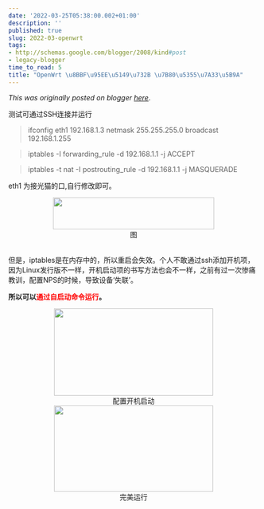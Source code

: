 ```yaml
---
date: '2022-03-25T05:38:00.002+01:00'
description: ''
published: true
slug: 2022-03-openwrt
tags:
- http://schemas.google.com/blogger/2008/kind#post
- legacy-blogger
time_to_read: 5
title: "OpenWrt \u8BBF\u95EE\u5149\u732B \u7B80\u5355\u7A33\u5B9A"
---
```


*This was originally posted on blogger [here](https://sheng-jiang.blogspot.com/2022/03/openwrt.html)*.

<p>测试可通过SSH连接并运行</p><blockquote><p>ifconfig eth1 192.168.1.3 netmask 255.255.255.0 broadcast 192.168.1.255&nbsp;&nbsp;</p></blockquote><blockquote><p>iptables -I forwarding_rule -d 192.168.1.1 -j ACCEPT</p></blockquote><blockquote><p>iptables -t nat -I postrouting_rule -d 192.168.1.1 -j MASQUERADE&nbsp;</p></blockquote><p>eth1 为接光猫的口,自行修改即可。</p><div class="separator" style="clear: both; text-align: center;"><a href="https://blogger.googleusercontent.com/img/b/R29vZ2xl/AVvXsEi2NSYLQLx_-zwn1VOmC5DQBcfiX04wQ9ST_r_4WLV76cFU1VXJhiUM1lpxdWUSCyc_8qTEWtFxFAu85jwpZaxPVaqmptYzKHwwNeJM_nrmCGFu3bUyMpBq6ZRdtu-3GyLRt-ROTmLpGfzlivka_vW9t7ILoXYPpxn4LuYMSyuMJsHKm8v0XDfJgMb9/s1104/Screenshot%202022-03-25%20at%2012.37.08%20PM.png" style="margin-left: 1em; margin-right: 1em;"><img border="0" height="64" src="https://blogger.googleusercontent.com/img/b/R29vZ2xl/AVvXsEi2NSYLQLx_-zwn1VOmC5DQBcfiX04wQ9ST_r_4WLV76cFU1VXJhiUM1lpxdWUSCyc_8qTEWtFxFAu85jwpZaxPVaqmptYzKHwwNeJM_nrmCGFu3bUyMpBq6ZRdtu-3GyLRt-ROTmLpGfzlivka_vW9t7ILoXYPpxn4LuYMSyuMJsHKm8v0XDfJgMb9/w324-h64/Screenshot%202022-03-25%20at%2012.37.08%20PM.png" width="324" /></a></div><div class="separator" style="clear: both; text-align: center;">图</div><div class="separator" style="clear: both; text-align: center;"><br /></div><p>但是，iptables是在内存中的，所以重启会失效。个人不敢通过ssh添加开机项，因为Linux发行版不一样，开机启动项的书写方法也会不一样，之前有过一次惨痛教训，配置NPS的时候，导致设备‘失联’。</p><p><b>所以可以<span style="color: red;">通过自启动命令运行</span>。</b></p><div class="separator" style="clear: both; text-align: center;"><a href="https://blogger.googleusercontent.com/img/b/R29vZ2xl/AVvXsEg63d_hidsn4JM1DHcFGHcqGKvlxkPWzPNvK4bPcyohptLo20r2L_I2PJL_ij4_XnyiO_gmjuaAidxyhUXGpjs-Q1Bn56laCTslpJjJoSkjLDQw4G14ZnnKMHY2dK39DJ9Hi-xNu8luAEwsC9nsMSqG2VlMMeyZgu-CHb-yKZmXpu-PtSFt1ckAKRBl/s2880/Screenshot%202022-03-25%20at%2012.43.45%20PM.png" style="margin-left: 1em; margin-right: 1em;"><img border="0" height="175" src="https://blogger.googleusercontent.com/img/b/R29vZ2xl/AVvXsEg63d_hidsn4JM1DHcFGHcqGKvlxkPWzPNvK4bPcyohptLo20r2L_I2PJL_ij4_XnyiO_gmjuaAidxyhUXGpjs-Q1Bn56laCTslpJjJoSkjLDQw4G14ZnnKMHY2dK39DJ9Hi-xNu8luAEwsC9nsMSqG2VlMMeyZgu-CHb-yKZmXpu-PtSFt1ckAKRBl/s320/Screenshot%202022-03-25%20at%2012.43.45%20PM.png" width="320" /></a></div><div class="separator" style="clear: both; text-align: center;">配置开机启动</div><div class="separator" style="clear: both; text-align: center;"><a href="https://blogger.googleusercontent.com/img/b/R29vZ2xl/AVvXsEheR5A5u-QjTM9VhaFq0vAhNLP7CN9EF-_ErQbsdpGr7Re3lWXmf9ZjIGWoPpSqYKkqVT9vnDpaW9kQFOFqmwAZbI3WQn9jmDgbzhko0dgRxrrpDbk0qNbn3XSqMcjGRs1m_k3Kp2yGgp1u7l28kEABZamJ1XGSEQEfupVhhK3WaDV5T4aW3O4WJ_Xc/s2880/Screenshot%202022-03-25%20at%2012.49.14%20PM.png" style="margin-left: 1em; margin-right: 1em;"><img border="0" height="173" src="https://blogger.googleusercontent.com/img/b/R29vZ2xl/AVvXsEheR5A5u-QjTM9VhaFq0vAhNLP7CN9EF-_ErQbsdpGr7Re3lWXmf9ZjIGWoPpSqYKkqVT9vnDpaW9kQFOFqmwAZbI3WQn9jmDgbzhko0dgRxrrpDbk0qNbn3XSqMcjGRs1m_k3Kp2yGgp1u7l28kEABZamJ1XGSEQEfupVhhK3WaDV5T4aW3O4WJ_Xc/s320/Screenshot%202022-03-25%20at%2012.49.14%20PM.png" width="320" /></a></div><div class="separator" style="clear: both; text-align: center;">完美运行</div><br /><div class="separator" style="clear: both; text-align: center;"><br /></div><div class="separator" style="clear: both; text-align: center;"><br /><br /></div><br /><p><br /></p>